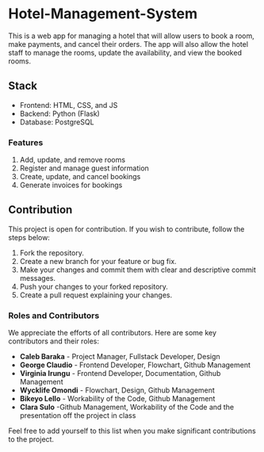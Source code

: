 # Hotel-Management-System

This is a web app for managing a hotel that will allow users to book a room, make payments, and cancel their orders.
The app will also allow the hotel staff to manage the rooms, update the availability, and view the booked rooms.

## Stack

- Frontend: HTML, CSS, and JS
- Backend: Python (Flask)
- Database: PostgreSQL

### Features

1. Add, update, and remove rooms
2. Register and manage guest information
3. Create, update, and cancel bookings
4. Generate invoices for bookings

## Contribution

This project is open for contribution. If you wish to contribute, follow the steps below:

1. Fork the repository.
2. Create a new branch for your feature or bug fix.
3. Make your changes and commit them with clear and descriptive commit messages.
4. Push your changes to your forked repository.
5. Create a pull request explaining your changes.

### Roles and Contributors

We appreciate the efforts of all contributors. Here are some key contributors and their roles:

- **Caleb Baraka** - Project Manager, Fullstack Developer, Design
- **George Claudio** - Frontend Developer, Flowchart, Github Management
- **Virginia Irungu** - Frontend Developer, Documentation, Github Management
- **Wycklife Omondi** - Flowchart, Design, Github Management
- **Bikeyo Lello** - Workability of the Code, Github Management
- **Clara Sulo** -Github Management, Workability of the Code and the presentation off the project in class

Feel free to add yourself to this list when you make significant contributions to the project.
